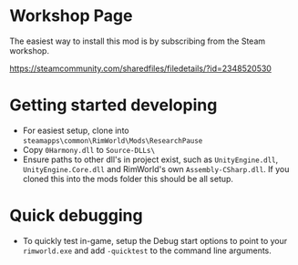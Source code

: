# Workshop Page
The easiest way to install this mod is by subscribing from the Steam workshop.

https://steamcommunity.com/sharedfiles/filedetails/?id=2348520530

# Getting started developing
- For easiest setup, clone into `steamapps\common\RimWorld\Mods\ResearchPause`
- Copy `0Harmony.dll` to `Source-DLLs\`
- Ensure paths to other dll's in project exist, such as `UnityEngine.dll`, `UnityEngine.Core.dll` and RimWorld's own `Assembly-CSharp.dll`. If you cloned this into the mods folder this should be all setup.

# Quick debugging
- To quickly test in-game, setup the Debug start options to point to your `rimworld.exe` and add `-quicktest` to the command line arguments.